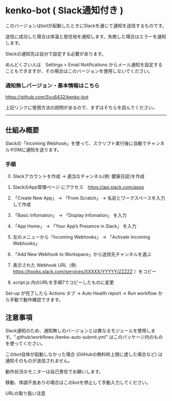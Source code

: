 # kenko-bot ( Slack通知付き )
このバージョンはbotが起動したときにSlackを通じて通知を送信するものです。

送信に成功した場合は体温と居住地を通知します。失敗した場合はエラーを通知します。

Slackの通知先は自分で設定する必要があります。

めんどくさい人は　Settings > Email Notifications からメール通知を設定することもできますが、その場合はこのバージョンを使用しないでください。

### 通知無しバージョン・基本情報はこちら

https://github.com/Syu6432/kenko-bot

上記リンクに使用方法の説明があるので、まずはそちらを読んでください。

---

## 仕組み概要
Slackの「Incoming Webhook」を使って、スクリプト実行後に自動でチャンネルやDMに通知を送ります。

### 手順

0. Slackアカウントを作成 → 適当なチャンネル(例: 健康日誌)を作成

1. SlackのApp管理ページ にアクセス　https://api.slack.com/apps

2. 「Create New App」 → 「From Scratch」 →  名前とワークスペースを入力して作成

3. 「Basic Infomation」  →  「Display Infomation」 を入力

4. 「App Home」  →  「Your App’s Presence in Slack」 を入力

5. 左のメニューから「Incoming Webhooks」 → 「Activate Incoming Webhooks」

6. 「Add New Webhook to Workspace」から送信先チャンネルを選ぶ

7. 表示された Webhook URL（例: https://hooks.slack.com/services/XXXXX/YYYYY/ZZZZZ ）をコピー

8. script.js 内のURLを手順7でコピーしたものに変更

Set-up が完了したら  Actions タブ  →  Auto Health report  →  Run workflow  から手動で動作確認できます。

## 注意事項

Slack通知のため、通知無しのバージョンとは異なるモジュールを使用します。".github/workflows
/kenko-auto-submit.yml" はこのパッケージ内のものを使ってください。

このbot自体が起動しなかった場合 (GitHubの無料枠上限に達した場合など) は通知そのものが送信されません。

動作状況のモニターは自己責任でお願いします。

移動、体調不良ありの場合はこのbotを停止して手動入力してください。

URLの取り扱い注意

